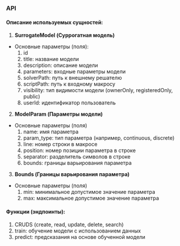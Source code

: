 ### API

#### Описание используемых сущностей:

1. **SurrogateModel (Суррогатная модель)**

* Основные параметры (поля):
  1. id
  2. title: название модели
  3. description: описание модели
  4. parameters: входные параметры модели
  5. solverPath: путь к внешнему решателю
  6. scriptPath: путь к входному макросу
  7. visibility: тип видимости модели (ownerOnly, registeredOnly, public)
  8. userId: идентификатор пользователь

2. **ModelParam (Параметры модели)**

* Основные параметры (поля)  
  1. name: имя параметра
  2. param_type: тип параметра (например, continuous, discrete)
  3. line: номер строки в макросе
  4. position: номер позиции параметра в строке
  5. separator: разделитель символов в строке
  6. bounds: границы варьирования параметра

3. **Bounds (Границы варьирования параметра)**

* Основные параметры (поля)
  1. min: минимальное допустимое значение параметра
  2. max: максимальное допустимое значение параметра

#### Функции (эндпоинты):

  1. CRUDS (create, read, update, delete, search)
  2. train: обучение модели с использованием данных
  3. predict: предсказания на основе обученной модели

